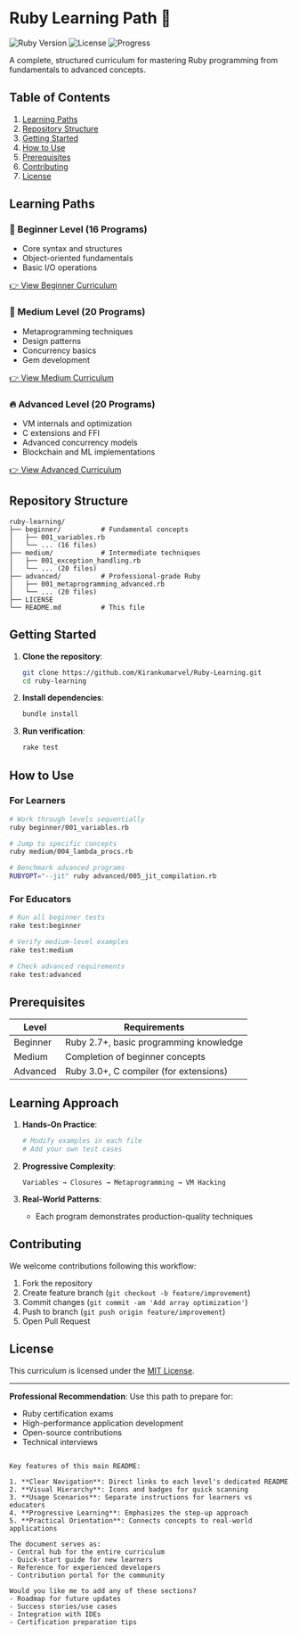 # Ruby Learning Path 🚀

![Ruby Version](https://img.shields.io/badge/Ruby-2.7+-red)
![License](https://img.shields.io/badge/License-MIT-blue)
![Progress](https://img.shields.io/badge/Progress-100%25-brightgreen)

A complete, structured curriculum for mastering Ruby programming from fundamentals to advanced concepts.

## Table of Contents

1. [Learning Paths](#learning-paths)
2. [Repository Structure](#repository-structure)
3. [Getting Started](#getting-started)
4. [How to Use](#how-to-use)
5. [Prerequisites](#prerequisites)
6. [Contributing](#contributing)
7. [License](#license)

## Learning Paths

### 🌱 Beginner Level (16 Programs)
- Core syntax and structures
- Object-oriented fundamentals
- Basic I/O operations

[👉 View Beginner Curriculum](https://github.com/Kirankumarvel/Ruby-Learning/blob/main/beginner/Readme.MD)

### 🚀 Medium Level (20 Programs)
- Metaprogramming techniques
- Design patterns
- Concurrency basics
- Gem development

[👉 View Medium Curriculum](https://github.com/Kirankumarvel/Ruby-Learning/blob/main/medium/Readme.MD)

### 🔥 Advanced Level (20 Programs)
- VM internals and optimization
- C extensions and FFI
- Advanced concurrency models
- Blockchain and ML implementations

[👉 View Advanced Curriculum](https://github.com/Kirankumarvel/Ruby-Learning/blob/main/advance/Readme.MD)

## Repository Structure

```
ruby-learning/
├── beginner/          # Fundamental concepts
│   ├── 001_variables.rb
│   └── ... (16 files)
├── medium/            # Intermediate techniques
│   ├── 001_exception_handling.rb
│   └── ... (20 files)
├── advanced/          # Professional-grade Ruby
│   ├── 001_metaprogramming_advanced.rb
│   └── ... (20 files)
├── LICENSE
└── README.md          # This file
```

## Getting Started

1. **Clone the repository**:
   ```bash
   git clone https://github.com/Kirankumarvel/Ruby-Learning.git
   cd ruby-learning
   ```

2. **Install dependencies**:
   ```bash
   bundle install
   ```

3. **Run verification**:
   ```bash
   rake test
   ```

## How to Use

### For Learners
```bash
# Work through levels sequentially
ruby beginner/001_variables.rb

# Jump to specific concepts
ruby medium/004_lambda_procs.rb

# Benchmark advanced programs
RUBYOPT="--jit" ruby advanced/005_jit_compilation.rb
```

### For Educators
```bash
# Run all beginner tests
rake test:beginner

# Verify medium-level examples
rake test:medium

# Check advanced requirements
rake test:advanced
```

## Prerequisites

| Level       | Requirements                      |
|-------------|-----------------------------------|
| Beginner    | Ruby 2.7+, basic programming knowledge |
| Medium      | Completion of beginner concepts   |
| Advanced    | Ruby 3.0+, C compiler (for extensions) |

## Learning Approach

1. **Hands-On Practice**:
   ```ruby
   # Modify examples in each file
   # Add your own test cases
   ```

2. **Progressive Complexity**:
   ```
   Variables → Closures → Metaprogramming → VM Hacking
   ```

3. **Real-World Patterns**:
   - Each program demonstrates production-quality techniques

## Contributing

We welcome contributions following this workflow:

1. Fork the repository
2. Create feature branch (`git checkout -b feature/improvement`)
3. Commit changes (`git commit -am 'Add array optimization'`)
4. Push to branch (`git push origin feature/improvement`)
5. Open Pull Request

## License

This curriculum is licensed under the [MIT License](LICENSE).

---

**Professional Recommendation**: Use this path to prepare for:
- Ruby certification exams
- High-performance application development
- Open-source contributions
- Technical interviews
```

Key features of this main README:

1. **Clear Navigation**: Direct links to each level's dedicated README
2. **Visual Hierarchy**: Icons and badges for quick scanning
3. **Usage Scenarios**: Separate instructions for learners vs educators
4. **Progressive Learning**: Emphasizes the step-up approach
5. **Practical Orientation**: Connects concepts to real-world applications

The document serves as:
- Central hub for the entire curriculum
- Quick-start guide for new learners
- Reference for experienced developers
- Contribution portal for the community

Would you like me to add any of these sections?
- Roadmap for future updates
- Success stories/use cases
- Integration with IDEs
- Certification preparation tips
